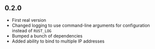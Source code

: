 0.2.0
-----
- First real version
- Changed logging to use command-line arguments for configuration instead of `RUST_LOG`
- Bumped a bunch of dependencies
- Added ability to bind to multiple IP addresses
